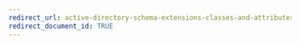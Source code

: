 ```yaml
---
redirect_url: active-directory-schema-extensions-classes-and-attributes
redirect_document_id: TRUE 
---
```

